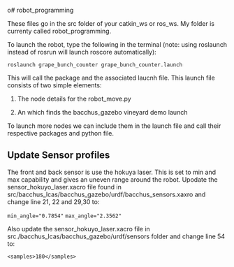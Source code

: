 o# robot_programming

These files go in the src folder of your catkin_ws or ros_ws. My folder is currenty called robot_programming.

To launch the robot, type the following in the terminal (note: using roslaunch instead of rosrun will launch roscore automatically):

`roslaunch grape_bunch_counter grape_bunch_counter.launch`

This will call the package and the associated laucnh file. This launch file consists of two simple elements:

1) The node details for the robot_move.py

2) An <include> which finds the bacchus_gazebo vineyard demo launch

To launch more nodes we can include them in the launch file and call their respective packages and python file.


## Update Sensor profiles

The front and back sensor is use the hokuya laser. This is set to min and max capability and gives an uneven range around the robot.
Upodate the sensor_hokuyo_laser.xacro file found in src/bacchus_lcas/bacchus_gazebo/urdf/bacchus_sensors.xaxro and change line 21, 22 and 29,30 to:

`min_angle="0.7854"`
`max_angle="2.3562"`

Also update the sensor_hokuyo_laser.xacro file in src./bacchus_lcas/bacchus_gazebo/urdf/sensors folder and change line 54 to:

`<samples>180</samples>`